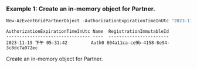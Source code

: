 ### Example 1: Create an in-memory object for Partner.
```powershell
New-AzEventGridPartnerObject -AuthorizationExpirationTimeInUtc "2023-11-19T09:31:42.521Z" -Name "Auth0" -RegistrationImmutableId "XXXXXXXX-XXXX-XXXX-XXXX-XXXXXXXXXXXX"
```

```output
AuthorizationExpirationTimeInUtc Name  RegistrationImmutableId
-------------------------------- ----  -----------------------
2023-11-19 下午 05:31:42         Auth0 804a11ca-ce9b-4158-8e94-3c8dc7a072ec
```

Create an in-memory object for Partner.